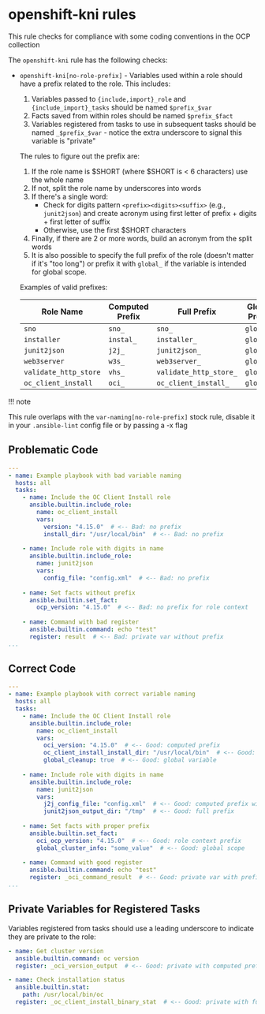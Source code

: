 # openshift-kni rules

This rule checks for compliance with some coding conventions in the OCP
collection

The `openshift-kni` rule has the following checks:

- `openshift-kni[no-role-prefix]` - Variables used within a role should have a
  prefix related to the role. This includes:
  1. Variables passed to `{include,import}_role` and `{include_import}_tasks`
     should be named `$prefix_$var`
  1. Facts saved from within roles should be named `$prefix_$fact`
  1. Variables registered from tasks to use in subsequent tasks should be named
     `_$prefix_$var` - notice the extra underscore to signal this variable is
     "private"

  The rules to figure out the prefix are:
  1. If the role name is $SHORT (where $SHORT is < 6 characters) use the whole
     name
  1. If not, split the role name by underscores into words
  1. If there's a single word:
     - Check for digits pattern `<prefix><digits><suffix>` (e.g., `junit2json`)
       and create acronym using first letter of prefix + digits + first letter
       of suffix
     - Otherwise, use the first $SHORT characters
  1. Finally, if there are 2 or more words, build an acronym from the split
     words
  1. It is also possible to specify the full prefix of the role (doesn't matter
     if it's "too long") or prefix it with `global_` if the variable is
     intended for global scope.

  Examples of valid prefixes:

  | Role Name               | Computed Prefix | Full Prefix              | Global Prefix |
  |-------------------------|-----------------|--------------------------|---------------|
  | `sno`                   | `sno_`          | `sno_`                   | `global_`     |
  | `installer`             | `instal_`       | `installer_`             | `global_`     |
  | `junit2json`            | `j2j_`          | `junit2json_`            | `global_`     |
  | `web3server`            | `w3s_`          | `web3server_`            | `global_`     |
  | `validate_http_store`   | `vhs_`          | `validate_http_store_`   | `global_`     |
  | `oc_client_install`     | `oci_`          | `oc_client_install_`     | `global_`     |

!!! note

This rule overlaps with the `var-naming[no-role-prefix]` stock rule, disable
it in your `.ansible-lint` config file or by passing a -x flag

## Problematic Code

```yaml
---
- name: Example playbook with bad variable naming
  hosts: all
  tasks:
    - name: Include the OC Client Install role
      ansible.builtin.include_role:
        name: oc_client_install
        vars:
          version: "4.15.0"  # <-- Bad: no prefix
          install_dir: "/usr/local/bin"  # <-- Bad: no prefix
    
    - name: Include role with digits in name
      ansible.builtin.include_role:
        name: junit2json
        vars:
          config_file: "config.xml"  # <-- Bad: no prefix
    
    - name: Set facts without prefix
      ansible.builtin.set_fact:
        ocp_version: "4.15.0"  # <-- Bad: no prefix for role context
    
    - name: Command with bad register
      ansible.builtin.command: echo "test"
      register: result  # <-- Bad: private var without prefix
...
```

## Correct Code

```yaml
---
- name: Example playbook with correct variable naming
  hosts: all
  tasks:
    - name: Include the OC Client Install role
      ansible.builtin.include_role:
        name: oc_client_install
        vars:
          oci_version: "4.15.0"  # <-- Good: computed prefix
          oc_client_install_install_dir: "/usr/local/bin"  # <-- Good: full prefix
          global_cleanup: true  # <-- Good: global variable
    
    - name: Include role with digits in name
      ansible.builtin.include_role:
        name: junit2json
        vars:
          j2j_config_file: "config.xml"  # <-- Good: computed prefix with digits
          junit2json_output_dir: "/tmp"  # <-- Good: full prefix
    
    - name: Set facts with proper prefix
      ansible.builtin.set_fact:
        oci_ocp_version: "4.15.0"  # <-- Good: role context prefix
        global_cluster_info: "some_value"  # <-- Good: global scope
    
    - name: Command with good register
      ansible.builtin.command: echo "test"
      register: _oci_command_result  # <-- Good: private var with prefix
...
```

## Private Variables for Registered Tasks

Variables registered from tasks should use a leading underscore to indicate they are private to the role:

```yaml
- name: Get cluster version
  ansible.builtin.command: oc version
  register: _oci_version_output  # <-- Good: private with computed prefix

- name: Check installation status  
  ansible.builtin.stat:
    path: /usr/local/bin/oc
  register: _oc_client_install_binary_stat  # <-- Good: private with full prefix
```
